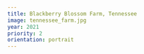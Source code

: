```yaml
---
title: Blackberry Blossom Farm, Tennessee
image: tennessee_farm.jpg
year: 2021
priority: 2
orientation: portrait
---
```

